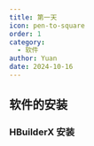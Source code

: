 ```yaml
---
title: 第一天
icon: pen-to-square
order: 1
category:
  - 软件
author: Yuan
date: 2024-10-16
---
```


## 软件的安装

### HBuilderX 安装
> 